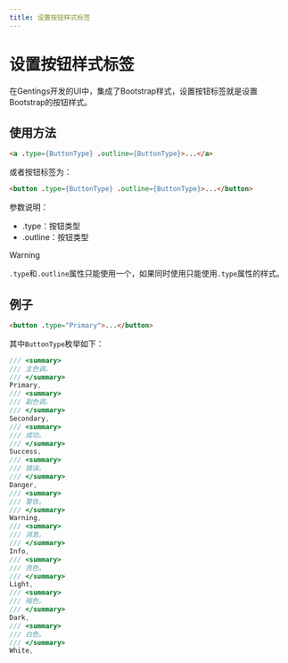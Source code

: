 ```yaml
---
title: 设置按钮样式标签
---
```


# 设置按钮样式标签

在Gentings开发的UI中，集成了Bootstrap样式，设置按钮标签就是设置Bootstrap的按钮样式。

## 使用方法

```html
<a .type={ButtonType} .outline={ButtonType}>...</a>
```

或者按钮标签为：

```html
<button .type={ButtonType} .outline={ButtonType}>...</button>
```

参数说明：

* .type：按钮类型
* .outline：按钮类型

> [!warning]
> `.type`和`.outline`属性只能使用一个，如果同时使用只能使用`.type`属性的样式。

## 例子

```html
<button .type="Primary">...</button>
```

其中`ButtonType`枚举如下：

```csharp
/// <summary>
/// 主色调。
/// </summary>
Primary,
/// <summary>
/// 副色调。
/// </summary>
Secondary,
/// <summary>
/// 成功。
/// </summary>
Success,
/// <summary>
/// 错误。
/// </summary>
Danger,
/// <summary>
/// 警告。
/// </summary>
Warning,
/// <summary>
/// 消息。
/// </summary>
Info,
/// <summary>
/// 亮色。
/// </summary>
Light,
/// <summary>
/// 暗色。
/// </summary>
Dark,
/// <summary>
/// 白色。
/// </summary>
White,
```
